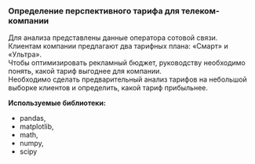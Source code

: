 ### Определение перспективного тарифа для телеком-компании

Для анализа представлены данные оператора сотовой связи.  
Клиентам компании предлагают два тарифных плана: «Смарт» и «Ультра».  
Чтобы оптимизировать рекламный бюджет, руководству необходимо понять, какой тариф выгоднее для компании.  
Необходимо сделать предварительный анализ тарифов на небольшой выборке клиентов и определить, какой тариф прибыльнее.  

**Используемые библиотеки:** 
- pandas,
- matplotlib,
- math,
- numpy,
- scipy
